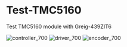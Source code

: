 # Test-TMC5160
Test TMC5160 module with Greig-439ZIT6

![controller_700](https://user-images.githubusercontent.com/29155564/100052173-b72f4a80-2e60-11eb-89b9-7ae7255fc2b4.jpg)
![driver_700](https://user-images.githubusercontent.com/29155564/100056577-39237180-2e69-11eb-9a71-139ba7422b39.jpg)
![encoder_700](https://user-images.githubusercontent.com/29155564/100080563-5405de00-2e89-11eb-9aed-bbae1d0c7fd0.jpg)

